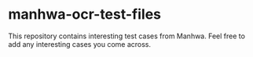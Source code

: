# manhwa-ocr-test-files
This repository contains interesting test cases from Manhwa.
Feel free to add any interesting cases you come across.
